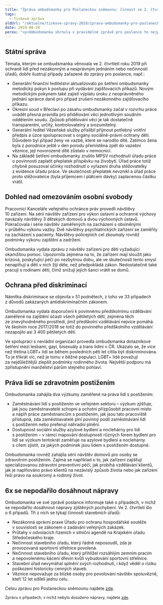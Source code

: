 ```yaml
---
title: "Zpráva ombudsmanky pro Poslaneckou sněmovnu: činnost ve 2. čtvrtletí"
tags:
  - Tisková zpráva
oldUrl: "/aktualne/tiskove-zpravy-2019/zprava-ombudsmanky-pro-poslaneckou-snemovnu-cinnost-ve-2-ctvrtleti"
date: 2019-08-28
perex: "<p>Ombudsmanka shrnula v pravidelné zprávě pro poslance to nejpodstatnější ze své činnosti ve 2. čtvrtletí. Obrátilo se na ni o pomoc 2013 lidí, nejčastěji s problémy v oblasti sociálního zabezpečení a stavebnictví, v 51 případech lidé namítali diskriminaci. V šesti šetřených případech úřady dostatečně nenapravily svá pochybení a nápravy se nepodařilo dosáhnout ani vyrozuměním nadřízeného úřadu či vlády, nebo zveřejněním. K prevenci špatného zacházení proběhly systematické návštěvy 10 zařízení, v nichž jsou lidé omezeni na svobodě. Ombudsmanka také zahájila výzkumy zaměstnávání lidí s postižením ve veřejném sektoru a dostupnosti azylového bydlení a nocleháren pro lidi s postižením. </p>"
---
```


<!-- imported from the old website -->

<h2>Státní správa</h2> <p>Témata, kterým se ombudsmanka věnovala ve 2. čtvrtletí roku 2019 při ochraně lidí před nezákonným a nesprávným jednáním nebo nečinností úřadů, dobře ilustrují případy zařazené do zprávy pro poslance, např.:</p><ul><li>Generální finanční ředitelství aktualizovalo po šetření ombudsmanky metodický pokyn k postupu při vydávání zajišťovacích příkazů. Novým metodickým pokynem také zajistí výplatu úroku z neoprávněného jednání správce daně pro případ zrušení nezákonného zajišťovacího příkazu.</li><li>Okresní soud v Břeclavi po zásahu ombudsmanky začal v rozvrhu práce uvádět přesná pravidla pro přidělování věci jednotlivým soudním oddělením soudu. Způsob přidělování věcí je tak dostatečně transparentní, určitý, kontrolovatelný a srozumitelný.</li><li>Generální ředitel Vězeňské služby přislíbil přijmout potřebný vnitřní předpis a úzce spolupracovat s orgány sociálně-právní ochrany dětí. Důvodem byl případ ženy ve vazbě, které se narodilo dítě. Zatímco žena byla z porodnice ještě v den porodu přemístěna zpět do vazební věznice, její novorozené dítě zůstalo v nemocnici.</li><li>Na základě šetření ombudsmanky zrušilo MPSV rozhodnutí úřadu práce o povinnosti zaplatit přeplatek příspěvku na živobytí. Úřad práce totiž chybně posuzoval účinky rozhodnutí o vyřazení druha stěžovatelky z evidence úřadu práce. Ve skutečnosti přeplatek nevznikl a úřad práce proto stěžovatelce (byla příjemcem i plátcem dávky) zaplacenou částku vrátil.</li></ul> <h2>Dohled nad omezováním osobní svobody</h2> <p>Pracovníci Kanceláře veřejného ochránce práv provedli návštěvy 10 zařízení. Na sérii návštěv zařízení pro výkon ústavní a ochranné výchovy navázaly návštěvy 3 dětských domovů a dvou výchovných ústavů. Pokračovala i série návštěv zaměřených na zacházení s obviněnými v průběhu výkonu vazby. Dvě návštěvy psychiatrických zařízení se zaměřily na zacházení s pacienty. Návštěvy policejních cel zkoumaly rovněž podmínky výkonu zajištění a zadržení.</p> <p>Ombudsmanka vydala zprávu z návštěv zařízení pro děti vyžadující okamžitou pomoc. Upozornila zejména na to, že zařízení mají sloužit jako krizová, poskytující péči po nezbytnou dobu, ale ve skutečnosti tento smysl nenaplňují a děti v nich žijí déle, než předpokládá zákon. Nedostatečně také pracují s rodinami dětí, čímž snižují jejich šanci vrátit se domů.</p> <h2>Ochrana před diskriminací</h2> <p>Námitka diskriminace se objevila v 51 podnětech, z toho ve 33 případech z důvodů zakázaných antidiskriminačním zákonem.</p> <p>Ombudsmanka vydala doporučení k povinnému předškolnímu vzdělávání zaměřené na zajištění účasti všech pětiletých dětí, zejména těch ze znevýhodněného prostředí, jimž předškolní vzdělávání nejvíce pomáhá. Ve školním roce 2017/2018 se totiž do povinného předškolního vzdělávání nezapojilo asi 3 400 pětiletých dětí.</p> <p>Ve spolupráci s nevládní organizací provedla ombudsmanka dotazníkové šetření mezi lesbami, gayi, bisexuály a trans lidmi v ČR. Ukázalo se, že více než třetina LGBT+ lidí se během posledních pěti let cítila být diskriminována. To je třikrát víc, než je tomu v běžné populaci. LGBT+ lidé považují za nejdůležitější zlepšit podmínky rodinného života. Největší podporu má zpřístupnění manželství párům stejného pohlaví.</p> <h2>Práva lidí se zdravotním postižením</h2> <p>Ombudsmanka zahájila dva výzkumy zaměřené na práva lidí s postižením:</p><ul><li>Zaměstnávání lidí s postižením ve veřejném sektoru – výzkum zjišťuje, jak jsou zaměstnavatelé schopni a ochotni přizpůsobit pracovní místo a náplň práce zaměstnancům s postižením, jak jsou tato pracoviště přístupná, zda zaměstnavatelé plní povinný podíl zaměstnávání lidí s postižením nebo preferují náhradní plnění.</li><li>Dostupnost sociální služby azylové bydlení a noclehárny pro lidi s postižením – v rámci mapování dostupnosti různých forem bydlení pro lidi se výzkum tentokrát zaměřuje na azylové bydlení a noclehárny s cílem zjistit, za jakých podmínek jsou lidem s postižením dostupné.</li></ul> <p>Ombudsmanka rovněž zahájila sérii návštěv domovů pro osoby se zdravotním postižením. Zajímá se například o to, jak zařízení zajišťují specializovanou zdravotní preventivní péči, jak probíhá vzdělávání klientů, jak je naplňováno právo klientů na nezávislý způsob života nebo jak zařízení řeší právo na soukromý a rodinný život.</p> <h2>6x se nepodařilo dosáhnout nápravy</h2> <p>Ombudsmanka ve své zprávě poslance informuje také o případech, v nichž se nepodařilo dosáhnout nápravy zjištěných pochybení. Ve 2. čtvrtletí šlo o 6 případů. Tři z nich se týkají činnosti stavebních úřadů:</p><ul><li>Nezákonná správní praxe Úřadu pro ochranu hospodářské soutěže v souvislosti se zákonem o zadávání veřejných zakázek.</li><li>Průtahy v odvolacích řízeních v silniční agendě na Krajském úřadu Středočeského kraje.</li><li>Nečinnost stavebního úřadu, který řádně neposoudil, zda je provozovaná sportovní střelnice povolená.</li><li>Nečinnost stavebního úřadu, který přihlížel rozsáhlým zemním pracím a nepovolenému kácení dřevin kvůli vybudování sportovní střelnice.</li><li>Stavební úřad nevymáhal splnění svých rozhodnutí, i když věděl o riziku poškození historicky cenných staveb.</li><li>Věznice nepovažuje za blízké osoby pro povolování návštěv spoluvězně, kteří 12 let sdíleli jednu celu.</li></ul> <p>Celou zprávu pro Poslaneckou sněmovnu najdete <a href="https://www.ochrance.cz/fileadmin/user_upload/zpravy_pro_poslaneckou_snemovnu/Ctvrtletky/2019/2019-II-Q.pdf" target="_blank">zde</a>.</p> <p><span style="font-size: 12.8px;">Zprávu o případech, v nichž nebylo dosaženo nápravy, najdete <a href="https://www.ochrance.cz/fileadmin/user_upload/zpravy_pro_poslaneckou_snemovnu/Ctvrtletky/2019/2019-II-Q-sankce.pdf" target="_blank">zde</a>.</span></p>
